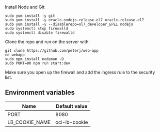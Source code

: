 Install Node and Git:
```
sudo yum install -y git
sudo yum install -y oracle-nodejs-release-el7 oracle-release-el7
sudo yum install -y --disablerepo=ol7_developer_EPEL nodejs
sudo systemctl stop firewalld
sudo systemctl disable firewalld
```

Clone the repo and run on the server with:

```
git clone https://github.com/peterj/web-app
cd webapp
sudo npm install nodemon -D
sudo PORT=80 npm run start:dev
```

Make sure you open up the firewall and add the ingress rule to the security list. 

## Environment variables

| Name | Default value |
| --- | --- |
|PORT | 8080 |
| LB_COOKIE_NAME | oci-lb-cookie |